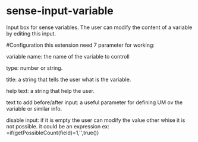 # sense-input-variable

Input box for sense variables.
The user can modify the content of a variable by editing this input.

#Configuration
this extension need 7 parameter for working:

variable name: the name of the variable to controll

type: number or string.

title: a string that tells the user what is the variable.

help text: a string that help the user.

text to add before/after input: a useful parameter for defining UM ov the variable or similar info.

disable input: if it is empty the user can modify the value other whise it is not possible. it could be an expression ex: =if(getPossibleCount(field)=1,'',true())

